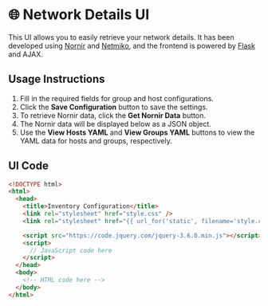 # 🌐 Network Details UI

This UI allows you to easily retrieve your network details. It has been developed using [Nornir](https://nornir.readthedocs.io/) and [Netmiko](https://github.com/ktbyers/netmiko), and the frontend is powered by [Flask](https://flask.palletsprojects.com/) and AJAX.

## Usage Instructions

1. Fill in the required fields for group and host configurations.
2. Click the **Save Configuration** button to save the settings.
3. To retrieve Nornir data, click the **Get Nornir Data** button.
4. The Nornir data will be displayed below as a JSON object.
5. Use the **View Hosts YAML** and **View Groups YAML** buttons to view the YAML data for hosts and groups, respectively.




## UI Code

```html
<!DOCTYPE html>
<html>
  <head>
    <title>Inventory Configuration</title>
    <link rel="stylesheet" href="style.css" />
    <link rel="stylesheet" href="{{ url_for('static', filename='style.css') }}" />

    <script src="https://code.jquery.com/jquery-3.6.0.min.js"></script>
    <script>
      // JavaScript code here
    </script>
  </head>
  <body>
    <!-- HTML code here -->
  </body>
</html>
